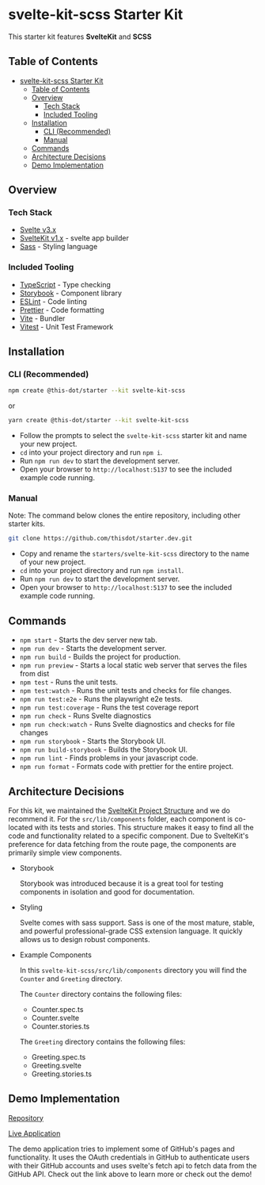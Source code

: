 # svelte-kit-scss Starter Kit

This starter kit features **SvelteKit** and **SCSS**

## Table of Contents

- [svelte-kit-scss Starter Kit](#svelte-kit-scss-starter-kit)
  - [Table of Contents](#table-of-contents)
  - [Overview](#overview)
    - [Tech Stack](#tech-stack)
    - [Included Tooling](#included-tooling)
  - [Installation](#installation)
    - [CLI (Recommended)](#cli-recommended)
    - [Manual](#manual)
  - [Commands](#commands)
  - [Architecture Decisions](#architecture-decisions)
  - [Demo Implementation](#demo-implementation)

## Overview

### Tech Stack

- [Svelte v3.x](https://svelte.dev/)
- [SvelteKit v1.x](https://kit.svelte.dev/) - svelte app builder
- [Sass](https://sass-lang.com/) - Styling language

### Included Tooling

- [TypeScript](https://www.typescriptlang.org/) - Type checking
- [Storybook](https://storybook.js.org/) - Component library
- [ESLint](https://eslint.org/) - Code linting
- [Prettier](https://prettier.io/) - Code formatting
- [Vite](https://vitejs.dev/) - Bundler
- [Vitest](https://vitest.dev/) - Unit Test Framework

## Installation

### CLI (Recommended)

```bash
npm create @this-dot/starter --kit svelte-kit-scss
```

or

```bash
yarn create @this-dot/starter --kit svelte-kit-scss
```

- Follow the prompts to select the `svelte-kit-scss` starter kit and name your new project.
- `cd` into your project directory and run `npm i`.
- Run `npm run dev` to start the development server.
- Open your browser to `http://localhost:5137` to see the included example code running.

### Manual

Note: The command below clones the entire repository, including other starter kits.

```bash
git clone https://github.com/thisdot/starter.dev.git
```

- Copy and rename the `starters/svelte-kit-scss` directory to the name of your new project.
- `cd` into your project directory and run `npm install`.
- Run `npm run dev` to start the development server.
- Open your browser to `http://localhost:5137` to see the included example code running.

## Commands

- `npm start` - Starts the dev server new tab.
- `npm run dev` - Starts the development server.
- `npm run build` - Builds the project for production.
- `npm run preview` - Starts a local static web server that serves the files from dist
- `npm test` - Runs the unit tests.
- `npm test:watch` - Runs the unit tests and checks for file changes.
- `npm run test:e2e` - Runs the playwright e2e tests.
- `npm run test:coverage` - Runs the test coverage report
- `npm run check` - Runs Svelte diagnostics
- `npm run check:watch` - Runs Svelte diagnostics and checks for file changes
- `npm run storybook` - Starts the Storybook UI.
- `npm run build-storybook` - Builds the Storybook UI.
- `npm run lint` - Finds problems in your javascript code.
- `npm run format` - Formats code with prettier for the entire project.

## Architecture Decisions

For this kit, we maintained the [SvelteKit Project Structure](https://kit.svelte.dev/docs/project-structure) and we do recommend it. For the `src/lib/components` folder, each component is co-located with its tests and stories. This structure makes it easy to find all the code and functionality related to a specific component. Due to SvelteKit's preference for data fetching from the route page, the components are primarily simple view components.

- Storybook

  Storybook was introduced because it is a great tool for testing components in isolation and good for documentation.

- Styling

  Svelte comes with sass support. Sass is one of the most mature, stable, and powerful professional-grade CSS extension language. It quickly allows us to design robust components.

- Example Components

  In this `svelte-kit-scss/src/lib/components` directory you will find the `Counter` and `Greeting` directory.

  The `Counter` directory contains the following files:

  - Counter.spec.ts
  - Counter.svelte
  - Counter.stories.ts

  The `Greeting` directory contains the following files:

  - Greeting.spec.ts
  - Greeting.svelte
  - Greeting.stories.ts

## Demo Implementation

[Repository](https://github.com/thisdot/starter.dev-github-showcases/tree/main/svelte-kit-scss)

[Live Application](http://svelte-kit-scss.starter.dev/)

The demo application tries to implement some of GitHub's pages and functionality. It uses the OAuth credentials in GitHub to authenticate users with their GitHub accounts and uses svelte's fetch api to fetch data from the GitHub API. Check out the link above to learn more or check out the demo!
